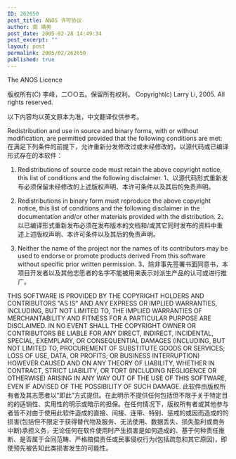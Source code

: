 ```yaml
---
ID: 262650
post_title: ANOS 许可协议
author: 南 靖男
post_date: 2005-02-28 14:49:34
post_excerpt: ""
layout: post
permalink: 2005/02/262650
published: true
---
```

The ANOS Licence

版权所有(C) 李峰，二○○五。保留所有权利。
Copyright(c) Larry Li, 2005. All rights reserved.

以下内容均以英文原本为准，中文翻译仅供参考。

Redistribution and use in source and binary forms, with or without modification, are permitted provided that the following conditions are met:
在满足下列条件的前提下，允许重新分发修改过或未经修改的，以源代码或已编译形式存在的本软件：

1. Redistributions of source code must retain the above copyright notice, this list of conditions and the following disclaimer.
1、以源代码形式重新发布必须保留未经修改的上述版权声明、本许可条件以及其后的免责声明。

2. Redistributions in binary form must reproduce the above copyright notice, this list of conditions and the following disclaimer in the documentation and/or other materials provided with the distribution.
2、以已编译形式重新发布必须在发布版本的文档和/或其它同时发布的资料中重述上述版权声明、本许可条件以及其后的免责声明。

3. Neither the name of the project nor the names of its contributors may be used to endorse or promote products derived From&nbsp;this software without specific prior written permission.
3、除非事先签署书面同意书，本项目开发者以及其他志愿者的名字不能被用来表示对派生产品的认可或进行推广。

THIS SOFTWARE IS PROVIDED BY THE COPYRIGHT HOLDERS AND CONTRIBUTORS "AS IS" AND ANY EXPRESS OR IMPLIED WARRANTIES, INCLUDING, BUT NOT LIMITED TO, THE IMPLIED WARRANTIES OF MERCHANTABILITY AND FITNESS FOR A PARTICULAR PURPOSE ARE DISCLAIMED. IN NO EVENT SHALL THE COPYRIGHT OWNER OR CONTRIBUTORS BE LIABLE FOR ANY DIRECT, INDIRECT, INCIDENTAL, SPECIAL, EXEMPLARY, OR CONSEQUENTIAL DAMAGES (INCLUDING, BUT NOT LIMITED TO, PROCUREMENT OF SUBSTITUTE GOODS OR SERVICES; LOSS OF USE, DATA, OR PROFITS; OR BUSINESS INTERRUPTION) HOWEVER CAUSED AND ON ANY THEORY OF LIABILITY, WHETHER IN CONTRACT, STRICT LIABILITY, OR TORT (INCLUDING NEGLIGENCE OR OTHERWISE) ARISING IN ANY WAY OUT OF THE USE OF THIS SOFTWARE, EVEN IF ADVISED OF THE POSSIBILITY OF SUCH DAMAGE.
此软件由版权所有者及其志愿者以“即此”方式提供。在此明示不提供任何包括但不限于关于特定目的的适销性、实用性的明示或暗示的担保。在任何情况下，版权所有者或其他参与者皆不对由于使用此软件造成的直接、间接、连带、特别、惩戒的或因而造成的的损害(包括但不限定于获得替代物及服务、无法使用、数据丢失、损失盈利或商务中断)承担义务，无论任何在软件使用时产生损害是如何造成的、基于何种责任推断、是否属于合同范畴、严格赔偿责任或民事侵权行为(包括疏忽和其它原因)，即使预先被告知此类损害发生的可能性。